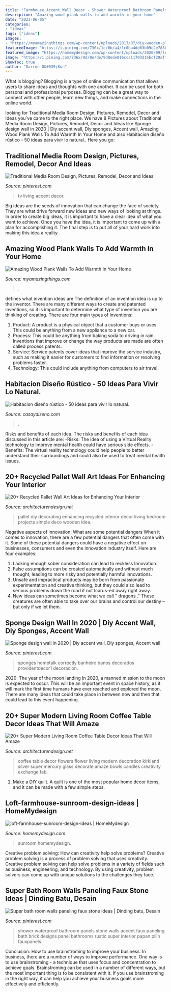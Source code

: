```yaml
---
title: "Farmhouse Accent Wall Decor - Shower Waterproof Bathroom Panels Stone Walls Accent Faux Paneling Bath Brick Designs Panel Bathrooms Rustic Super Interior Papan Pilih Fauxpanels"
description: "Amazing wood plank walls to add warmth in your home"
date: "2023-06-05"
categories:
- "ideas"
tags: ["ideas"]
images:
- "https://myamazingthings.com/wp-content/uploads/2017/07/diy-wooden-plank-wall-5.jpg"
featuredImage: "https://i.pinimg.com/736x/1c/0b/a4/1c0ba4dd83b09e2e78806753e4b3735a.jpg"
featured_image: "https://homemydesign.com/wp-content/uploads/2020/09/loft-farmhouse-sunroom-design-ideas.jpg"
image: "https://i.pinimg.com/736x/9d/8e/de/9d8ede816cca11703d15bcf29affd30e.jpg"
ShowToc: true
author: "Darron O&#039;Kon"
---
```



What is blogging?
Blogging is a type of online communication that allows users to share ideas and thoughts with one another. It can be used for both personal and professional purposes. Blogging can be a great way to connect with other people, learn new things, and make connections in the online world.

	

		
looking for Traditional Media Room Design, Pictures, Remodel, Decor and Ideas you've came to the right place. We have 8 Pictures about Traditional Media Room Design, Pictures, Remodel, Decor and Ideas like Sponge design wall in 2020 | Diy accent wall, Diy sponges, Accent wall, Amazing Wood Plank Walls To Add Warmth In Your Home and also Habitacion diseño rústico - 50 ideas para vivir lo natural.. Here you go:
		
    
## Traditional Media Room Design, Pictures, Remodel, Decor And Ideas

<img loading=lazy src="https://i.pinimg.com/736x/ce/11/35/ce113539f954460ba0d2c2c1a0aaf823--black-tv-wall-black-accent-wall-living-room.jpg" onerror="this.onerror=null;this.src='https://tse2.mm.bing.net/th?id=OIP.u3PE2XMkoCwvo5XB2HWRkAHaJ4&amp;pid=15.1';" alt="Traditional Media Room Design, Pictures, Remodel, Decor and Ideas">

_Source: pinterest.com_

>tv living accent decor. 

	

Big ideas are the seeds of innovation that can change the face of society. They are what drive forward new ideas and new ways of looking at things. In order to create big ideas, it is important to have a clear idea of what you want to achieve. Once you have the idea, it is important to come up with a plan for accomplishing it. The final step is to put all of your hard work into making this idea a reality.

    
## Amazing Wood Plank Walls To Add Warmth In Your Home

<img loading=lazy src="https://myamazingthings.com/wp-content/uploads/2017/07/diy-wooden-plank-wall-5.jpg" onerror="this.onerror=null;this.src='https://tse3.mm.bing.net/th?id=OIP.pPx-HbsnU6vskf4RoZyrjgHaJ3&amp;pid=15.1';" alt="Amazing Wood Plank Walls To Add Warmth In Your Home">

_Source: myamazingthings.com_

>. 

	

defines what invention ideas are
The definition of an invention idea is up to the inventor. 
There are many different ways to create and patented inventions, so it is important to determine what type of invention you are thinking of creating. There are four main types of inventions: 
1) Product: A product is a physical object that a customer buys or uses. This could be anything from a new appliance to a new car. 
2) Process: This could be anything from baking soda to driving in rain. Inventions that improve or change the way products are made are often called process patents. 
3) Service: Service patents cover ideas that improve the service industry, such as making it easier for customers to find information or resolving problems faster. 
4) Technology: This could include anything from computers to air travel.

    
## Habitacion Diseño Rústico - 50 Ideas Para Vivir Lo Natural.

<img loading=lazy src="https://casaydiseno.com/wp-content/uploads/2015/06/combinacion-dormitorio-rustico-moderno-estilo.jpg" onerror="this.onerror=null;this.src='https://tse3.mm.bing.net/th?id=OIP.IVUbj8UDsyv7cUlH-Boe-wHaKX&amp;pid=15.1';" alt="Habitacion diseño rústico - 50 ideas para vivir lo natural.">

_Source: casaydiseno.com_

>. 

	

Risks and benefits of each idea.
The risks and benefits of each idea discussed in this article are: 
-Risks: The idea of using a Virtual Reality technology to improve mental health could have serious side effects.
-Benefits: The virtual reality technology could help people to better understand their surroundings and could also be used to treat mental health issues.

    
## 20+ Recycled Pallet Wall Art Ideas For Enhancing Your Interior

<img loading=lazy src="http://cdn.architecturendesign.net/wp-content/uploads/2015/06/AD-Pallet-Wall-Art-9.jpg" onerror="this.onerror=null;this.src='https://tse4.mm.bing.net/th?id=OIP.xZGMJb9Zy_pKMOJAJpu9VgHaLH&amp;pid=15.1';" alt="20+ Recycled Pallet Wall Art Ideas for Enhancing Your Interior">

_Source: architecturendesign.net_

>pallet diy decorating enhancing recycled interior decor living bedroom projects simple deco wooden idea. 

	

Negative aspects of innovation: What are some potential dangers
When it comes to innovation, there are a few potential dangers that often come with it. Some of these potential dangers could have a negative effect on businesses, consumers and even the innovation industry itself. Here are four examples:
1. Lacking enough sober consideration can lead to reckless Innovation.
2. False assumptions can be created automatically and without much thought, leading to more risky and potentially harmful innovations.
3. Unsafe and impractical products may be born from passionate experimentation and creative thinking, but they could also lead to serious problems down the road if not Icarus-ed away right away. 
4. New ideas can sometimes become what we call " dragons ." These creatures are often able to take over our brains and control our destiny – but only if we let them.

    
## Sponge Design Wall In 2020 | Diy Accent Wall, Diy Sponges, Accent Wall

<img loading=lazy src="https://i.pinimg.com/736x/1c/0b/a4/1c0ba4dd83b09e2e78806753e4b3735a.jpg" onerror="this.onerror=null;this.src='https://tse2.mm.bing.net/th?id=OIP.7N-mRuo0PZCkmm6VnOe9sAHaKP&amp;pid=15.1';" alt="Sponge design wall in 2020 | Diy accent wall, Diy sponges, Accent wall">

_Source: pinterest.com_

>sponges hometalk correctly banheiro banos decorados providentdecor1 decoracion. 

	

2020: The year of the moon landing
In 2020, a manned mission to the moon is expected to occur. This will be an important event in space history, as it will mark the first time humans have ever reached and explored the moon. There are many ideas that could take place in between now and then that could lead to this event happening.

    
## 20+ Super Modern Living Room Coffee Table Decor Ideas That Will Amaze

<img loading=lazy src="http://cdn.architecturendesign.net/wp-content/uploads/2015/11/AD-19-creative-adorable-flower-coffee-table-decor.jpg" onerror="this.onerror=null;this.src='https://tse3.mm.bing.net/th?id=OIP.36Vf7fsXXKrlDgYqCOT8KwHaLA&amp;pid=15.1';" alt="20+ Super Modern Living Room Coffee Table Decor Ideas That Will Amaze">

_Source: architecturendesign.net_

>coffee table decor flowers flower living modern decoration kirkland silver super mercury glass decorate amaze bowls candles creativity exchange fab. 

	

1. Make a DIY quilt. A quilt is one of the most popular home decor items, and it can be made with a few simple steps.

    
## Loft-farmhouse-sunroom-design-ideas | HomeMydesign

<img loading=lazy src="https://homemydesign.com/wp-content/uploads/2020/09/loft-farmhouse-sunroom-design-ideas.jpg" onerror="this.onerror=null;this.src='https://tse1.mm.bing.net/th?id=OIP.6RavIvInNgDQYhCDhflveAHaKR&amp;pid=15.1';" alt="loft-farmhouse-sunroom-design-ideas | HomeMydesign">

_Source: homemydesign.com_

>sunroom homemydesign. 

	

Creative problem solving: How can creativity help solve problems?
Creative problem solving is a process of problem solving that uses creativity. Creative problem solving can help solve problems in a variety of fields such as business, engineering, and technology. By using creativity, problem solvers can come up with unique solutions to the challenges they face.

    
## Super Bath Room Walls Paneling Faux Stone Ideas | Dinding Batu, Desain

<img loading=lazy src="https://i.pinimg.com/736x/9d/8e/de/9d8ede816cca11703d15bcf29affd30e.jpg" onerror="this.onerror=null;this.src='https://tse1.mm.bing.net/th?id=OIP.mir8liIwyvOkdmiL_KL1GwAAAA&amp;pid=15.1';" alt="Super bath room walls paneling faux stone ideas | Dinding batu, Desain">

_Source: pinterest.com_

>shower waterproof bathroom panels stone walls accent faux paneling bath brick designs panel bathrooms rustic super interior papan pilih fauxpanels. 

	

Conclusion: How to use brainstroming to improve your business.
In business, there are a number of ways to improve performance. One way is to use brainstroming - a technique that uses focus and concentration to achieve goals. Brainstroming can be used in a number of different ways, but the most important thing is to be consistent with it. If you use brainstroming in the right way, it can help you achieve your business goals more effectively and efficiently.

